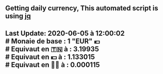 ## Getting daily currency, This automated script is using [jq](https://stedolan.github.io/jq/)
## Last Update:  2020-06-05 à 12:00:02 </br># Monaie de base : 1 "EUR" 💶 </br> # Equivaut en 🇹🇳 à :  3.19935 </br> # Equivaut en 💵 à : 1.133015</br> # Equivaut en 🐱‍💻 à :  0.000115
